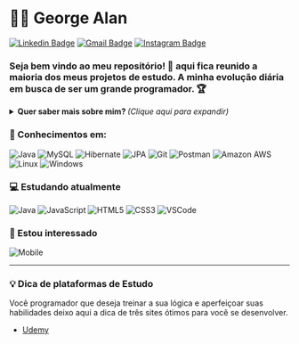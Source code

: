 # :man_technologist: George Alan
[![Linkedin Badge](https://img.shields.io/badge/-Luis-blue?style=flat-square&logo=Linkedin&logoColor=white&link=https://www.linkedin.com/in/luis-fillipe-0a50a6132/)](https://www.linkedin.com/in/luis-fillipe-0a50a6132/)
[![Gmail Badge](https://img.shields.io/badge/-jobluisfillipe@gmail.com-c14438?style=flat-square&logo=Gmail&logoColor=white&link=mailto:jobluisfillipe@gmail.com)](mailto:jobluisfillipe@gmail.com)
[![Instagram Badge](https://img.shields.io/badge/-luisltdas-a43b9d?style=flat-square&logo=Instagram&logoColor=white&link=https://www.instagram.com/luisltdas/)](https://www.instagram.com/luisltdas/)

### Seja bem vindo ao meu repositório! 👋 aqui fica reunido a maioria dos meus projetos de estudo. A minha evolução diária em busca de ser um grande programador. 🏆

<details>
<summary> <b> Quer saber mais sobre mim? </b> <i>(Clique aqui para expandir)</i> </summary>

### 📖 Sobre mim
Iniciei minha faculdade de Sistemas de Informação em 2018 e recentemente tive aquele "bum" que me fez buscar por uma carreira que me proporcionasse crescimento profissional quando me vi parado em uma profissão que não me daria nenhum crescimento.

Programador Java em estudos

Busco estágio em programação Java
Ambiente:
- Lugar que me proporcione ensinamentos, desafios e chance de crescimento.

Tempo de estudo:
- 5 meses

Conhecimentos em:
- Tratamento de Exceções
- Arrays / Collections
- Lambdas
- Stream API
- Generics
- Swing
- SQL
- JUnit
- JDBC
- JPQL
- JPA
- Hibernate
- Spring Boot
- Maven

Padrões:
- CamelCase / PascalCase
- MVC
- DAO
- Observer

Forma de estudo:
- Udemy
- Youtube
- Eclipse IDE
- Papel e caneta
- Fóruns
- Documentações Oficiais
- Repetição e criação de códigos
- Stack Overflow

Inicio de estudos em JavaScript:
- 20/10/2020
</details>

### 💼 Conhecimentos em: 
![Java](https://img.shields.io/badge/-Java-E42D2C?style=flat-square&logo=java&logoColor=white)
![MySQL](https://img.shields.io/badge/-MySQL-00758F?style=flat-square&logo=mysql&logoColor=white)
![Hibernate](https://img.shields.io/badge/-Hibernate-B7A976?style=flat-square&logo=hibernate&logoColor=white)
![JPA](https://img.shields.io/badge/-JPA-58646A?style=flat-square&logo=jpa&logoColor=white)
![Git](https://img.shields.io/badge/-Git-F05032?style=flat-square&logo=git&logoColor=white)
![Postman](https://img.shields.io/badge/-Postman-FD602F?style=flat-square&logo=postman&logoColor=white)
![Amazon AWS](https://img.shields.io/badge/Amazon%20Web%20Services-222E3C?style=flat-square&logo=amazon-aws&logoColor=F89500)
![Linux](https://img.shields.io/badge/-Linux-16C60C?style=flat-square&logo=linux&logoColor=white)
![Windows](https://img.shields.io/badge/-Windows-00ADEF?style=flat-square&logo=windows&logoColor=white)

### 💻 Estudando atualmente
![Java](https://img.shields.io/badge/-Java-E42D2C?style=flat-square&logo=java&logoColor=white)
![JavaScript](https://img.shields.io/badge/-JavaScript-F7B93E?style=flat-square&logo=javascript&logoColor=fff)
![HTML5](https://img.shields.io/badge/-HTML5-E34F26?style=flat-square&logo=html5&logoColor=white)
![CSS3](https://img.shields.io/badge/-CSS3-549FDE?style=flat-square&logo=css3&logoColor=white)
![VSCode](https://img.shields.io/badge/-VSCode-0085D1?style=flat-square&logo=visual-studio-code&logoColor=white)

### 👀 Estou interessado
![Mobile](https://img.shields.io/badge/-Mobile-ff6600?style=flat-square&logo=rabbitmq&logoColor=white)

---

### 💡 Dica de plataformas de Estudo
Você programador que deseja treinar a sua lógica e aperfeiçoar suas habilidades deixo aqui a dica de três sites ótimos para você se desenvolver.

- [Udemy](https://www.udemy.com/)



